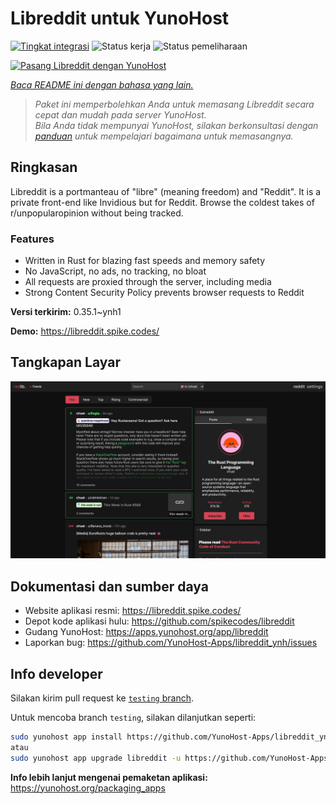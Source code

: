 <!--
N.B.: README ini dibuat secara otomatis oleh <https://github.com/YunoHost/apps/tree/master/tools/readme_generator>
Ini TIDAK boleh diedit dengan tangan.
-->

# Libreddit untuk YunoHost

[![Tingkat integrasi](https://dash.yunohost.org/integration/libreddit.svg)](https://ci-apps.yunohost.org/ci/apps/libreddit/) ![Status kerja](https://ci-apps.yunohost.org/ci/badges/libreddit.status.svg) ![Status pemeliharaan](https://ci-apps.yunohost.org/ci/badges/libreddit.maintain.svg)

[![Pasang Libreddit dengan YunoHost](https://install-app.yunohost.org/install-with-yunohost.svg)](https://install-app.yunohost.org/?app=libreddit)

*[Baca README ini dengan bahasa yang lain.](./ALL_README.md)*

> *Paket ini memperbolehkan Anda untuk memasang Libreddit secara cepat dan mudah pada server YunoHost.*  
> *Bila Anda tidak mempunyai YunoHost, silakan berkonsultasi dengan [panduan](https://yunohost.org/install) untuk mempelajari bagaimana untuk memasangnya.*

## Ringkasan

Libreddit is a portmanteau of "libre" (meaning freedom) and "Reddit". It is a private front-end like Invidious but for Reddit. Browse the coldest takes of r/unpopularopinion without being tracked.

### Features

- Written in Rust for blazing fast speeds and memory safety
- No JavaScript, no ads, no tracking, no bloat
- All requests are proxied through the server, including media
- Strong Content Security Policy prevents browser requests to Reddit


**Versi terkirim:** 0.35.1~ynh1

**Demo:** <https://libreddit.spike.codes/>

## Tangkapan Layar

![Tangkapan Layar pada Libreddit](./doc/screenshots/screenshot.png)

## Dokumentasi dan sumber daya

- Website aplikasi resmi: <https://libreddit.spike.codes/>
- Depot kode aplikasi hulu: <https://github.com/spikecodes/libreddit>
- Gudang YunoHost: <https://apps.yunohost.org/app/libreddit>
- Laporkan bug: <https://github.com/YunoHost-Apps/libreddit_ynh/issues>

## Info developer

Silakan kirim pull request ke [`testing` branch](https://github.com/YunoHost-Apps/libreddit_ynh/tree/testing).

Untuk mencoba branch `testing`, silakan dilanjutkan seperti:

```bash
sudo yunohost app install https://github.com/YunoHost-Apps/libreddit_ynh/tree/testing --debug
atau
sudo yunohost app upgrade libreddit -u https://github.com/YunoHost-Apps/libreddit_ynh/tree/testing --debug
```

**Info lebih lanjut mengenai pemaketan aplikasi:** <https://yunohost.org/packaging_apps>
